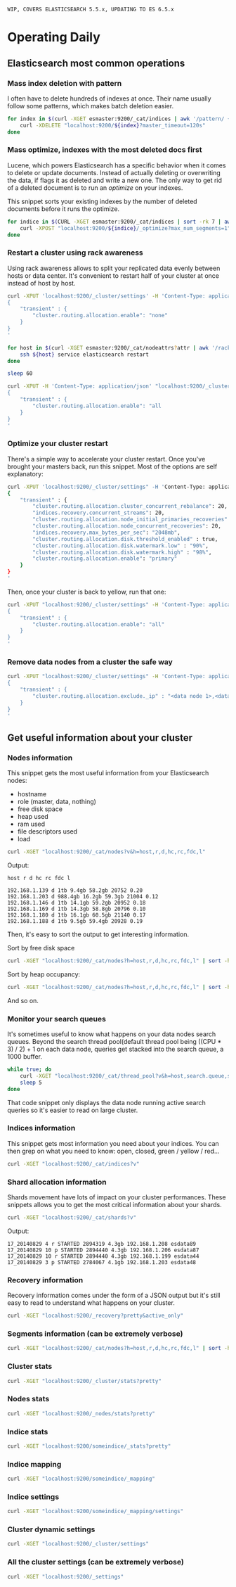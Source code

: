 ```
WIP, COVERS ELASTICSEARCH 5.5.x, UPDATING TO ES 6.5.x
```

# Operating Daily

## Elasticsearch most common operations

### Mass index deletion with pattern

I often have to delete hundreds of indexes at once. Their name usually follow some patterns, which makes batch deletion easier.

```bash
for index in $(curl -XGET esmaster:9200/_cat/indices | awk '/pattern/ {print $3}'); do 
	curl -XDELETE "localhost:9200/${index}?master_timeout=120s"
done
```

### Mass optimize, indexes with the most deleted docs first

Lucene, which powers Elasticsearch has a specific behavior when it comes to delete or update documents. Instead of actually deleting or overwriting the data, if flags it as deleted and write a new one. The only way to get rid of a deleted document is to run an *optimize* on your indexes.

This snippet sorts your existing indexes by the number of deleted documents before it runs the optimize.

```bash
for indice in $(CURL -XGET esmaster:9200/_cat/indices | sort -rk 7 | awk '{print $3}'); do
	curl -XPOST "localhost:9200/${indice}/_optimize?max_num_segments=1"
done
```

### Restart a cluster using rack awareness

Using rack awareness allows to split your replicated data evenly between hosts or data center. It's convenient to restart half of your cluster at once instead of host by host.

```bash
curl -XPUT 'localhost:9200/_cluster/settings' -H 'Content-Type: application/json' -d '
{
	"transient" : {
		"cluster.routing.allocation.enable": "none"
	}
}
'

for host in $(curl -XGET esmaster:9200/_cat/nodeattrs?attr | awk '/rack_id/ {print $2}'); do
	ssh ${host} service elasticsearch restart
done

sleep 60

curl -XPUT -H 'Content-Type: application/json' "localhost:9200/_cluster/settings" -d '
{
	"transient" : {
		"cluster.routing.allocation.enable": "all
	}
}
'
```

### Optimize your cluster restart

There's a simple way to accelerate your cluster restart. Once you've brought your masters back, run this snippet. Most of the options are self explanatory:

```bash
curl -XPUT 'localhost:9200/_cluster/settings" -H 'Content-Type: application/json' -d '
{
	"transient" : {
		"cluster.routing.allocation.cluster_concurrent_rebalance": 20,
		"indices.recovery.concurrent_streams": 20,
		"cluster.routing.allocation.node_initial_primaries_recoveries": 20,
		"cluster.routing.allocation.node_concurrent_recoveries": 20,
		"indices.recovery.max_bytes_per_sec": "2048mb",
		"cluster.routing.allocation.disk.threshold_enabled" : true,
		"cluster.routing.allocation.disk.watermark.low" : "90%",
		"cluster.routing.allocation.disk.watermark.high" : "98%",
		"cluster.routing.allocation.enable": "primary"
	}
}
'
```

Then, once your cluster is back to yellow, run that one:

```bash
curl -XPUT "localhost:9200/_cluster/settings" -H 'Content-Type: application/json' -d '
{
	"transient" : {
		"cluster.routing.allocation.enable": "all"
	}
}
'
```

### Remove data nodes from a cluster the safe way

```bash
curl -XPUT "localhost:9200/_cluster/settings" -H 'Content-Type: application/json' -d '
{
	"transient" : {
		"cluster.routing.allocation.exclude._ip" : "<data node 1>,<data node 2>,<data node x>"
	}
}
'
```

## Get useful information about your cluster

### Nodes information

This snippet gets the most useful information from your Elasticsearch nodes:

* hostname
* role (master, data, nothing)
* free disk space
* heap used
* ram used
* file descriptors used
* load

```bash
curl -XGET "localhost:9200/_cat/nodes?v&h=host,r,d,hc,rc,fdc,l"
```

Output:
```
host r d hc rc fdc l

192.168.1.139 d 1tb 9.4gb 58.2gb 20752 0.20
192.168.1.203 d 988.4gb 16.2gb 59.3gb 21004 0.12
192.168.1.146 d 1tb 14.1gb 59.2gb 20952 0.18
192.168.1.169 d 1tb 14.3gb 58.8gb 20796 0.10
192.168.1.180 d 1tb 16.1gb 60.5gb 21140 0.17
192.168.1.188 d 1tb 9.5gb 59.4gb 20928 0.19
```

Then, it's easy to sort the output to get interesting information.

Sort by free disk space

```bash
curl -XGET "localhost:9200/_cat/nodes?h=host,r,d,hc,rc,fdc,l" | sort -hrk 3
```

Sort by heap occupancy:

```bash
curl -XGET "localhost:9200/_cat/nodes?h=host,r,d,hc,rc,fdc,l" | sort -hrk 4
```

And so on.

### Monitor your search queues

It's sometimes useful to know what happens on your data nodes search queues. Beyond the search thread pool(default thread pool being ((CPU * 3) / 2) + 1 on each data node, queries get stacked into the search queue, a 1000 buffer.

```bash
while true; do 
	curl -XGET "localhost:9200/_cat/thread_pool?v&h=host,search.queue,search.active,search.rejected,search.completed" | sort -unk 2,3
	sleep 5
done
```

That code snippet only displays the data node running active search queries so it's easier to read on large cluster.

### Indices information

This snippet gets most information you need about your indices. You can then grep on what you need to know: open, closed, green / yellow / red...

```bash
curl -XGET "localhost:9200/_cat/indices?v"
```

### Shard allocation information

Shards movement have lots of impact on your cluster performances. These snippets allows you to get the most critical information about your shards.

```bash
curl -XGET "localhost:9200/_cat/shards?v"
```

Output:

```
17_20140829 4 r STARTED 2894319 4.3gb 192.168.1.208 esdata89
17_20140829 10 p STARTED 2894440 4.3gb 192.168.1.206 esdata87
17_20140829 10 r STARTED 2894440 4.3gb 192.168.1.199 esdata44
17_20140829 3 p STARTED 2784067 4.1gb 192.168.1.203 esdata48
```

### Recovery information

Recovery information comes under the form of a JSON output but it's still easy to read to understand what happens on your cluster.

```bash
curl -XGET "localhost:9200/_recovery?pretty&active_only"
```

### Segments information (can be extremely verbose)

```bash
curl -XGET "localhost:9200/_cat/nodes?h=host,r,d,hc,rc,fdc,l" | sort -hrk 3
```

### Cluster stats

```bash
curl -XGET "localhost:9200/_cluster/stats?pretty"
```

### Nodes stats

```bash
curl -XGET "localhost:9200/_nodes/stats?pretty"
```

### Indice stats

```bash
curl -XGET "localhost:9200/someindice/_stats?pretty"
```

### Indice mapping

```bash
curl -XGET "localhost:9200/someindice/_mapping"
```

### Indice settings

```bash
curl -XGET "localhost:9200/someindice/_mapping/settings"
```

### Cluster dynamic settings

```bash
curl -XGET "localhost:9200/_cluster/settings"
```

### All the cluster settings (can be extremely verbose)

```bash
curl -XGET "localhost:9200/_settings"
```
